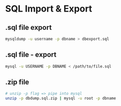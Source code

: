 # SQL Import & Export

## .sql file export
```bash
mysqldump -u username -p dbname > dbexport.sql
```

## .sql file - export
```bash
mysql -u USERNAME -p DBNAME < /path/to/file.sql
```
## .zip file
```bash
# unzip -p flag => pipe into mysql
unzip -p dbdump.sql.zip | mysql -u root -p dbname
```
